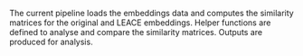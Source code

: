 The current pipeline loads the embeddings data and computes the similarity matrices for the original and LEACE embeddings. 
Helper functions are defined to analyse and compare the similarity matrices. Outputs are produced for analysis.
